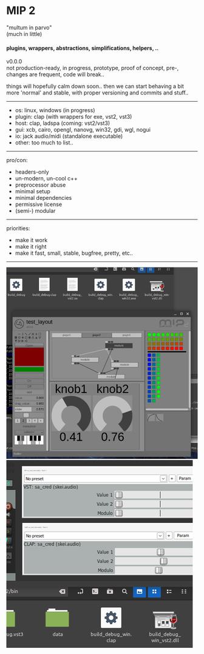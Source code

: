 # MIP 2
"multum in parvo"  
(much in little)

#### plugins, wrappers, abstractions, simplifications, helpers, ..

v0.0.0  
not production-ready, in progress, prototype, proof of concept, pre-, changes are frequent, code will break..

things will hopefully calm down soon.. then we can start behaving a bit more 'normal' and stable, with proper versioning and commits and stuff..

---

- os: linux, windows (in progress)
- plugin: clap (with wrappers for exe, vst2, vst3)
- host: clap, ladspa (coming: vst2/vst3)
- gui: xcb, cairo, opengl, nanovg, win32, gdi, wgl, nogui
- io: jack audio/midi (standalone executable)
- other: too much to list..

---

pro/con:

- headers-only
- un-modern, un-cool c++
- preprocessor abuse
- minimal setup
- minimal dependencies
- permissive license
- (semi-) modular


---

priorities:

- make it work
- make it right
- make it fast, small, stable, bugfree, pretty, etc..

---

![mip2_screenshot3](doc/screenshots/mip2_screenshot3.png)
![mip2_screenshot1](doc/screenshots/mip2_screenshot1.png)

